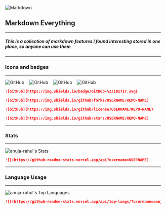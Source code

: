 ![Markdown](https://img.shields.io/badge/-Markdown-000?style=for-the-badge&logo=markdown) 
## Markdown Everything

---

##### This is a collection of markdown features I found interesting stored in one place, so anyone can use them

---

### Icons and badges

---

![GitHub](https://img.shields.io/badge/-GitHub-000?style=for-the-badge&logo=github)
&nbsp;&nbsp;
![GitHub](https://img.shields.io/github/forks/anuja-rahul/markdown-everything?style=for-the-badge&logo=github&color=000000)
&nbsp;&nbsp;
![GitHub](https://img.shields.io/github/license/anuja-rahul/markdown-everything?style=for-the-badge&logo=github&color=000000)
&nbsp;&nbsp;
![GitHub](https://img.shields.io/github/stars/anuja-rahul/markdown-everything?style=for-the-badge&logo=github&color=000000)

```markdown
![GitHub](https://img.shields.io/badge/GitHub-%23181717.svg)

![GitHub](https://img.shields.io/github/forks/USERNAME/REPO-NAME)

![GitHub](https://img.shields.io/github/license/USERNAME/REPO-NAME)

![GitHub](https://img.shields.io/github/stars/USERNAME/REPO-NAME)
```
---

### Stats

---

![anuja-rahul's Stats](https://github-readme-stats.vercel.app/api?username=anuja-rahul&theme=nightowl&show_icons=true&hide_border=true&count_private=true)

```markdown
![](https://github-readme-stats.vercel.app/api?username=USERNAME)
```

---

### Language Usage

---

![anuja-rahul's Top Languages](https://github-readme-stats.vercel.app/api/top-langs/?username=anuja-rahul&theme=nightowl&show_icons=true&hide_border=true&layout=compact&langs_count=19)

````markdown
![](https://github-readme-stats.vercel.app/api/top-langs/?username=anuja-rahul)
````


